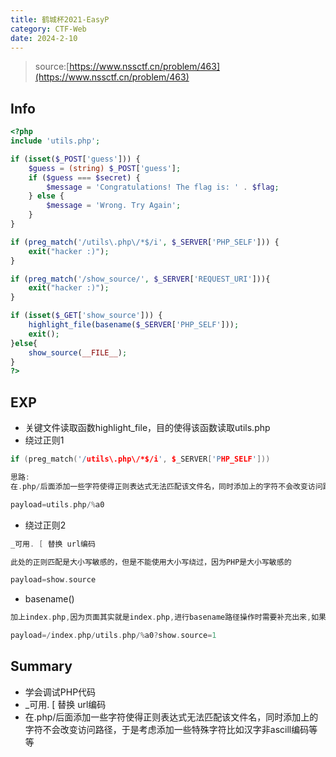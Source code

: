 ```yaml
---
title: 鹤城杯2021-EasyP
category: CTF-Web
date: 2024-2-10
---
```


> source:[https://www.nssctf.cn/problem/463](https://www.nssctf.cn/problem/463)

## Info

```php
<?php
include 'utils.php';

if (isset($_POST['guess'])) {
    $guess = (string) $_POST['guess'];
    if ($guess === $secret) {
        $message = 'Congratulations! The flag is: ' . $flag;
    } else {
        $message = 'Wrong. Try Again';
    }
}

if (preg_match('/utils\.php\/*$/i', $_SERVER['PHP_SELF'])) {
    exit("hacker :)");
}

if (preg_match('/show_source/', $_SERVER['REQUEST_URI'])){
    exit("hacker :)");
}

if (isset($_GET['show_source'])) {
    highlight_file(basename($_SERVER['PHP_SELF']));
    exit();
}else{
    show_source(__FILE__);
}
?>
```

## EXP

- 关键文件读取函数highlight_file，目的使得该函数读取utils.php
- 绕过正则1

```cpp
if (preg_match('/utils\.php\/*$/i', $_SERVER['PHP_SELF']))

思路:
在.php/后面添加一些字符使得正则表达式无法匹配该文件名，同时添加上的字符不会改变访问路径，于是考虑添加一些特殊字符比如汉字非ascill编码等等

payload=utils.php/%a0
```

- 绕过正则2

```cpp
_可用. [ 替换 url编码

此处的正则匹配是大小写敏感的，但是不能使用大小写绕过，因为PHP是大小写敏感的

payload=show.source
```

- basename()

```cpp
加上index.php,因为页面其实就是index.php,进行basename路径操作时需要补充出来,如果不加的话就是直接访问flag文件,是访问不到的

payload=/index.php/utils.php/%a0?show.source=1
```

## Summary

- 学会调试PHP代码
- _可用. [ 替换 url编码
- 在.php/后面添加一些字符使得正则表达式无法匹配该文件名，同时添加上的字符不会改变访问路径，于是考虑添加一些特殊字符比如汉字非ascill编码等等

